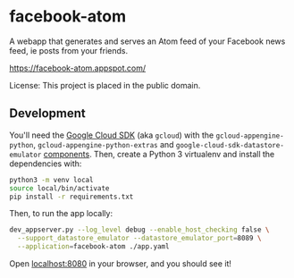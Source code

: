 facebook-atom
=============

A webapp that generates and serves an Atom feed of your Facebook news feed, ie posts from your friends.

https://facebook-atom.appspot.com/

License: This project is placed in the public domain.


Development
---
You'll need the [Google Cloud SDK](https://cloud.google.com/sdk/gcloud/) (aka `gcloud`) with the `gcloud-appengine-python`, `gcloud-appengine-python-extras` and `google-cloud-sdk-datastore-emulator` [components](https://cloud.google.com/sdk/docs/components#additional_components). Then, create a Python 3 virtualenv and install the dependencies with:

```sh
python3 -m venv local
source local/bin/activate
pip install -r requirements.txt
```

Then, to run the app locally:

```sh
dev_appserver.py --log_level debug --enable_host_checking false \
  --support_datastore_emulator --datastore_emulator_port=8089 \
  --application=facebook-atom ./app.yaml
```

Open [localhost:8080](http://localhost:8080/) in your browser, and you should see it!
